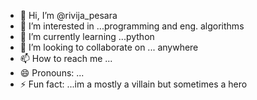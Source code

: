 - 👋 Hi, I’m @rivija_pesara
- 👀 I’m interested in ...programming and eng. algorithms
- 🌱 I’m currently learning ...python
- 💞️ I’m looking to collaborate on ... anywhere 
- 📫 How to reach me ...
- 😄 Pronouns: ...
- ⚡ Fun fact: ...im a mostly a villain but sometimes a hero

<!---
rivija21/rivija21 is a ✨ special ✨ repository because its `README.md` (this file) appears on your GitHub profile.
You can click the Preview link to take a look at your changes.
--->
